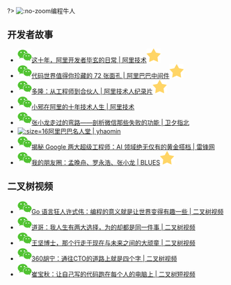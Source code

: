?> ![](https://notes.abelsu7.top/_media/opensource.svg ':no-zoom')编程牛人

## 开发者故事

- [![](logo/wechat.svg)这十年，阿里开发者毕玄的日常 | 阿里技术![](logo/star.svg)](https://mp.weixin.qq.com/s/UIAtCDvaOeg0l8sl3q8zoA)
- [![](logo/wechat.svg)代码世界值得你珍藏的 72 张面孔 | 阿里巴巴中间件![](logo/star.svg)](https://mp.weixin.qq.com/s/ip91FAVTJb34uGBSP2CRLA)
- [![](logo/wechat.svg)多隆：从工程师到合伙人 | 阿里技术人纪录片![](logo/star.svg)](https://mp.weixin.qq.com/s/UBassrqTSUW1u0_3hk02ig)
- [![](logo/wechat.svg)小邪在阿里的十年技术人生 | 阿里技术](https://mp.weixin.qq.com/s/eS-GvWkg4vZ2hb83ppx50w)
- [![](logo/wechat.svg)张小龙走过的弯路——剖析微信那些失败的功能 | 卫夕指北](https://mp.weixin.qq.com/s/wbv1qHMlDVZ6xP7ZPq4BnA)
- [![](logo/yhaomin.ico ':size=16')阿里巴巴名人堂 | yhaomin](https://sites.google.com/site/yhaomin/home/alibabamingrentang)
- [![](logo/wechat.svg)揭秘 Google 两大超级工程师：AI 领域绝无仅有的黄金搭档 | 雷锋网](https://mp.weixin.qq.com/s/wow3ecr3Up7fLnpzyho2qQ)
- [![](logo/wechat.svg)我的朋友圈：孟晚舟、罗永浩、张小龙 | BLUES![](logo/star.svg)](https://mp.weixin.qq.com/s/juCC0fc4eaPSBwGFvzLYCg)

## 二叉树视频

- [![](logo/wechat.svg)Go 语言狂人许式伟：编程的意义就是让世界变得有趣一些 | 二叉树视频](https://mp.weixin.qq.com/s/1mzGM4B_rtwFyHf0xxNgsg)
- [![](logo/wechat.svg)道哥：我人生有两大选择，为的却都是同一件事 | 二叉树视频](https://mp.weixin.qq.com/s/QnM7bVIOvMvtPTO7cIsXZA)
- [![](logo/wechat.svg)王坚博士，那个行走于现在与未来之间的大顽童 | 二叉树视频](https://mp.weixin.qq.com/s/zRtI7b4rI-5RVzOKfiqUpA)
- [![](logo/wechat.svg)360胡宁：通往CTO的道路上就是四个字 | 二叉树视频](https://mp.weixin.qq.com/s/97srvddMc6A77RMpMJ-1Fg)
- [![](logo/wechat.svg)崔宝秋：让自己写的代码跑在每个人的电脑上 | 二叉树短视频](https://mp.weixin.qq.com/s/-L50fRCr5_6kFhnTGlHmqA)